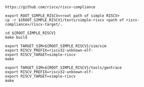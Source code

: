 
    https://github.com/riscv/riscv-compliance

    export ROOT_SIMPLE_RISCV=<root path of simple RISCV>
    cp -r ${ROOT_SIMPLE_RISCV}/tests/simple-riscv <path of riscv-compliance>/riscv-target/.

    cd ${ROOT_SIMPLE_RISCV}
    make build

    export TARGET_SIM=${ROOT_SIMPLE_RISCV}/sim/sim
    export RISCV_PREFIX=riscv32-unknown-elf-
    export RISCV_TARGET=simple-riscv
    make

    export TARGET_SIM=${ROOT_SIMPLE_RISCV}/tools/gentrace
    export RISCV_PREFIX=riscv32-unknown-elf-
    export RISCV_TARGET=simple-riscv
    make

